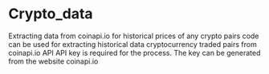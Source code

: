 # Crypto_data
Extracting data from coinapi.io for historical prices of any crypto pairs
code can be used for extracting historical data cryptocurrency traded pairs from coinapi.io API
API key is required for the process. The key can be generated from the website coinapi.io
